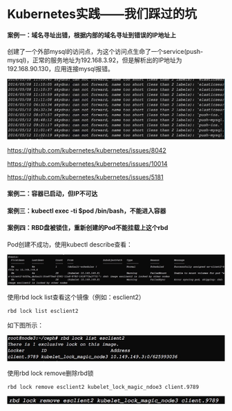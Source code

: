 Kubernetes实践——我们踩过的坑
=====================================================

#### 案例一：域名寻址出错，根据内部的域名寻址到错误的IP地址上

创建了一个外部mysql的访问点，为这个访问点生命了一个service(push-mysql)，正常的服务地址为192.168.3.92，但是解析出的IP地址为192.168.90.130，应用连接mysql报错。

![](images/skydns-donotwork.jpg)

https://github.com/kubernetes/kubernetes/issues/8042

https://github.com/kubernetes/kubernetes/issues/10014

https://github.com/kubernetes/kubernetes/issues/5181


#### 案例二：容器已启动，但IP不可达


#### 案例三：kubectl exec -ti $pod /bin/bash，不能进入容器

#### 案例四：RBD盘被锁住，重新创建的Pod不能挂载上这个rbd

Pod创建不成功，使用kubectl describe查看：

![](images/describe-pods.jpg)

使用rbd lock list查看这个镜像（例如：esclient2）

```bash
rbd lock list esclient2
```

如下图所示：

![](images/lock-list.jpg)


使用rbd lock remove删除rbd锁

```bash
rbd lock remove esclient2 kubelet_lock_magic_ndoe3 client.9789
```

![](images/lock-remove.jpg)
